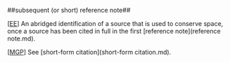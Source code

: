 ##subsequent (or short) reference note##

\[[EE](SOURCES.md#EE)\]  An abridged identification of a source that is used to conserve space, once a source has been cited in full in the first [reference note](reference note.md).

\[[MGP](SOURCES.md#MGP)\] See [short-form citation](short-form citation.md).
